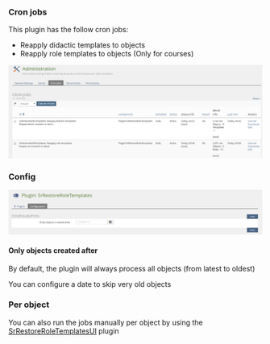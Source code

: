 ### Cron jobs

This plugin has the follow cron jobs:

- Reapply didactic templates to objects
- Reapply role templates to objects (Only for courses)

![Cron jobs](../doc/images/cron_jobs.png)

### Config

![Config](../doc/images/config.png)

#### Only objects created after

By default, the plugin will always process all objects (from latest to oldest)

You can configure a date to skip very old objects

### Per object

You can also run the jobs manually per object by using the [SrRestoreRoleTemplatesUI](https://github.com/fluxapps/SrRestoreRoleTemplatesUI) plugin
